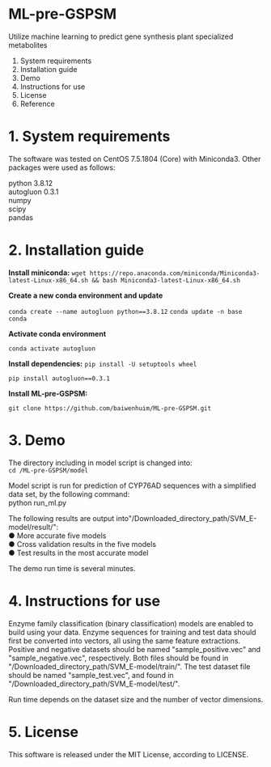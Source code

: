 # ML-pre-GSPSM

Utilize machine learning to predict gene synthesis plant specialized metabolites

1. System requirements
2. Installation guide
3. Demo 
4. Instructions for use
5. License
6. Reference

# 1.  System requirements

The software was tested on CentOS 7.5.1804 (Core) with Miniconda3.
Other packages were used as follows:  

python 3.8.12  
autogluon 0.3.1  
numpy  
scipy  
pandas  

# 2.  Installation guide

**Install miniconda:**
`wget https://repo.anaconda.com/miniconda/Miniconda3-latest-Linux-x86_64.sh && bash Miniconda3-latest-Linux-x86_64.sh`

**Create a new conda environment and update**

`conda create --name autogluon python==3.8.12`
`conda update -n base conda`

**Activate conda environment**

`conda activate autogluon`

**Install dependencies:**
`pip install -U setuptools wheel`

`pip install autogluon==0.3.1`

**Install ML-pre-GSPSM:** 

`git clone https://github.com/baiwenhuim/ML-pre-GSPSM.git`

# 3.  Demo

The directory including in model script is changed into:  
`cd /ML-pre-GSPSM/model`

Model script is run for prediction of CYP76AD sequences with a simplified data set, by the following command:  
python run_ml.py 

The following results are output into"/Downloaded_directory_path/SVM_E-model/result/":  
●    More accurate five models  
●    Cross validation results in the five models  
●    Test results in the most accurate model  

The demo run time is several minutes.

# 4.  Instructions for use

Enzyme family classification (binary classification) models are enabled to build using your data. Enzyme sequences for training and test data should first be converted into vectors, all using the same feature extractions. Positive and negative datasets should be named "sample_positive.vec" and "sample_negative.vec", respectively. Both files should be found in "/Downloaded_directory_path/SVM_E-model/train/". The test dataset file should be  named "sample_test.vec", and found in "/Downloaded_directory_path/SVM_E-model/test/".

Run time depends on the dataset size and the number of vector dimensions.

# 5.  License

This software is released under the MIT License, according to LICENSE.

